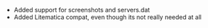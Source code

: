 - Added support for screenshots and servers.dat
- Added Litematica compat, even though its not really needed at all